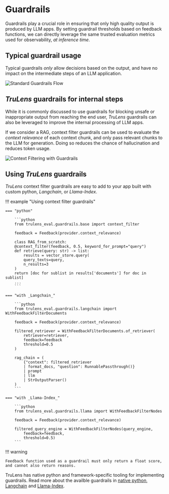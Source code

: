 # Guardrails

Guardrails play a crucial role in ensuring that only high quality output is produced by LLM apps. By setting guardrail thresholds based on feedback functions, we can directly leverage the same trusted evaluation metrics used for observability, *at inference time*.

## Typical guardrail usage

Typical guardrails *only* allow decisions based on the output, and have no impact on the intermediate steps of an LLM application.

![Standard Guardrails Flow](simple_guardrail_flow.png)

## _TruLens_ guardrails for internal steps

While it is commonly discussed to use guardrails for blocking unsafe or inappropriate output from reaching the end user, _TruLens_ guardrails can also be leveraged to improve the internal processing of LLM apps. 

If we consider a RAG, context filter guardrails can be used to evaluate the *context relevance* of each context chunk, and only pass relevant chunks to the LLM for generation. Doing so reduces the chance of hallucination and reduces token usage.

![Context Filtering with Guardrails](guardrail_context_filtering.png)

## Using _TruLens_ guardrails

_TruLens_ context filter guardrails are easy to add to your app built with custom python, _Langchain_, or _Llama-Index_.

!!! example "Using context filter guardrails"

    === "python"

        ```python
        from trulens_eval.guardrails.base import context_filter

        feedback = Feedback(provider.context_relevance)

        class RAG_from_scratch:
        @context_filter(feedback, 0.5, keyword_for_prompt="query")
        def retrieve(query: str) -> list:
            results = vector_store.query(
            query_texts=query,
            n_results=3
        )
        return [doc for sublist in results['documents'] for doc in sublist]
        ...
        ```  

    === "with _Langchain_"

        ```python
        from trulens_eval.guardrails.langchain import WithFeedbackFilterDocuments

        feedback = Feedback(provider.context_relevance)

        filtered_retriever = WithFeedbackFilterDocuments.of_retriever(
            retriever=retriever,
            feedback=feedback
            threshold=0.5
        )

        rag_chain = (
            {"context": filtered_retriever 
            | format_docs, "question": RunnablePassthrough()}
            | prompt
            | llm
            | StrOutputParser()
        )
        ```  

    === "with _Llama-Index_"

        ```python
        from trulens_eval.guardrails.llama import WithFeedbackFilterNodes

        feedback = Feedback(provider.context_relevance)

        filtered_query_engine = WithFeedbackFilterNodes(query_engine,
            feedback=feedback,
            threshold=0.5)
        ```

!!! warning

    Feedback function used as a guardrail must only return a float score, and cannot also return reasons.

TruLens has native python and framework-specific tooling for implementing guardrails. Read more about the availble guardrails in [native python](../api/guardrails/index), [Langchain](../api/guardrails/langchain) and [Llama-Index](../api/guardrails/llama).